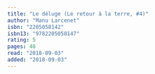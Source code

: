 ```yaml
---
title: "Le déluge (Le retour à la terre, #4)"
author: "Manu Larcenet"
isbn: "2205058142"
isbn13: "9782205058147"
rating: 5
pages: 48
read: "2018-09-03"
added: "2018-09-03"
---
```


